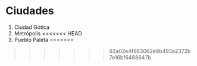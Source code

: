 # Ciudades

1. Ciudad Gótica
2. Metrópolis
<<<<<<< HEAD
3. Pueblo Paleta
=======
>>>>>>> 92a02e4f963062e9b493a2372b7e16bf6488647b
